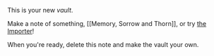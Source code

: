This is your new *vault*.

Make a note of something, [[Memory, Sorrow and Thorn]], or try [the Importer](https://help.obsidian.md/Plugins/Importer)!

When you're ready, delete this note and make the vault your own.